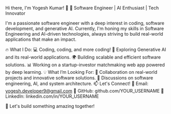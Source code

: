 Hi there, I'm Yogesh Kumar! 👋
🚀 Software Engineer | AI Enthusiast | Tech Innovator

I'm a passionate software engineer with a deep interest in coding, software development, and generative AI. Currently, I'm honing my skills in Software Engineering and AI-driven technologies, always striving to build real-world applications that make an impact.

🔥 What I Do:
💻 Coding, coding, and more coding!
🤖 Exploring Generative AI and its real-world applications.
🌍 Building scalable and efficient software solutions.
📊 Working on a startup-investor matchmaking web app powered by deep learning.
💡 What I’m Looking For:
🤝 Collaboration on real-world projects and innovative software solutions.
💬 Discussions on software engineering, AI, and system architecture.
📫 Let's Connect!
📧 Email: yogesh.developer9@gmail.com
🔗 GitHub: github.com/YOUR_USERNAME
💼 LinkedIn: linkedin.com/in/YOUR_USERNAME

🚀 Let's build something amazing together!
<!---
its-Yogesh123/its-Yogesh123 is a ✨ special ✨ repository because its `README.md` (this file) appears on your GitHub profile.
You can click the Preview link to take a look at your changes.
--->
